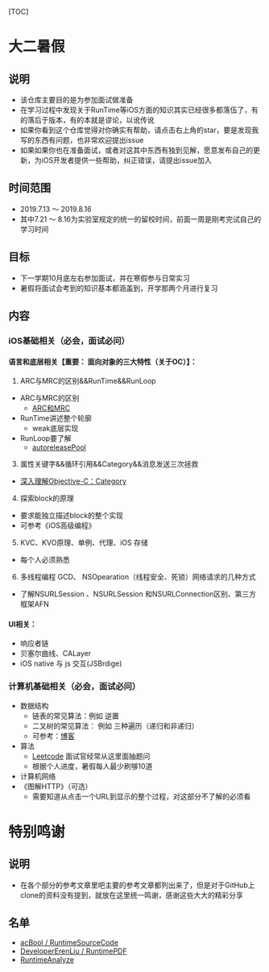 [TOC]
# 大二暑假

## 说明

- 该仓库主要目的是为参加面试做准备
- 在学习过程中发现关于RunTime等iOS方面的知识其实已经很多都落伍了，有的落后于版本，有的本就是谬论，以讹传讹
- 如果你看到这个仓库觉得对你确实有帮助，请点击右上角的star，要是发现我写的东西有问题，也非常欢迎提出issue
- 如果如果你也在准备面试，或者对这其中东西有独到见解，愿意发布自己的更新，为iOS开发者提供一些帮助，纠正错误，请提出issue加入
## 时间范围
- 2019.7.13 ～ 2019.8.16
- 其中7.21 ～ 8.16为实验室规定的统一的留校时间，前面一周是刚考完试自己的学习时间
## 目标
- 下一学期10月底左右参加面试，并在寒假参与日常实习
- 暑假将面试会考到的知识基本都涵盖到，开学那两个月进行复习

## 内容

### iOS基础相关（必会，面试必问）

#### 语言和底层相关【重要： 面向对象的三大特性（关于OC）】：

1. ARC与MRC的区别&&RunTime&&RunLoop
  - ARC与MRC的区别
    - [ARC和MRC](https://www.jianshu.com/p/5eac83471b23)
  - RunTime讲述整个轮廓
    - weak底层实现
  - RunLoop要了解
    - [autoreleasePool](http://blog.leichunfeng.com/blog/2015/05/31/objective-c-autorelease-pool-implementation-principle/)
3. 属性关键字&&循环引用&&Category&&消息发送三次拯救
  - [深入理解Objective-C：Category](https://tech.meituan.com/2015/03/03/diveintocategory.html)
4. 探索block的原理
  - 要求能独立描述block的整个实现
  -  可参考《iOS高级编程》
5. KVC、KVO原理、单例、代理、iOS 存储
  - 每个人必须熟悉
6. 多线程编程 GCD、 NSOpearation（线程安全、死锁）网络请求的几种方式
  - 了解NSURLSession 、NSURLSession 和NSURLConnection区别、第三方框架AFN
#### UI相关：
- 响应者链
- 贝塞尔曲线、CALayer
- iOS native 与 js 交互(JSBrdige)

### 计算机基础相关（必会，面试必问）

- 数据结构
	- 链表的常见算法：例如 逆置
	- 二叉树的常见算法： 例如 三种遍历（递归和非递归）
	- 可参考：[博客](https://blog.csdn.net/qq_38499859/article/list/2?)
- 算法
  - [Leetcode](https://leetcode-cn.com) 面试官经常从这里面抽题问
  - 根据个人进度，暑假每人最少刷够10道
- 计算机网络
- 《图解HTTP》（可选）
	- 需要知道从点击一个URL到显示的整个过程，对这部分不了解的必须看
# 特别鸣谢
## 说明
- 在各个部分的参考文章里吧主要的参考文章都列出来了，但是对于GitHub上clone的资料没有提到，就放在这里统一鸣谢，感谢这些大大的精彩分享
## 名单
- [acBool / RuntimeSourceCode](https://github.com/acBool/RuntimeSourceCode)
- [DeveloperErenLiu / RuntimePDF](https://github.com/DeveloperErenLiu/RuntimePDF)
- [RuntimeAnalyze](https://github.com/DeveloperErenLiu/RuntimeAnalyze)